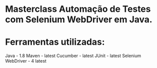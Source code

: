 # Masterclass Automação de Testes com Selenium WebDriver em Java.

# Ferramentas utilizadas:

Java - 1.8
Maven - latest
Cucumber - latest
JUnit - latest
Selenium WebDriver - 4 latest

